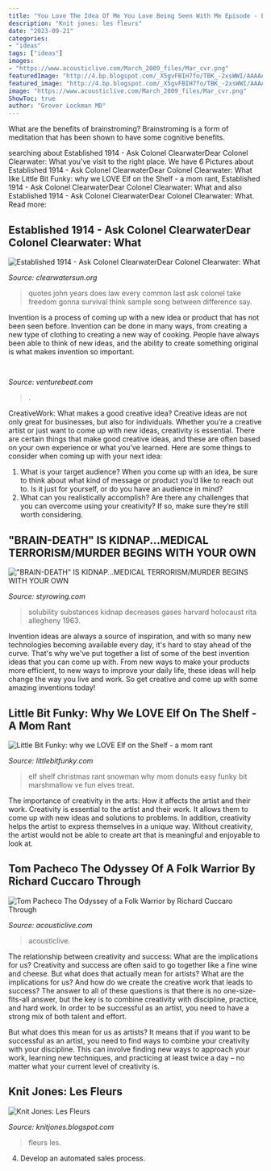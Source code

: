 ```yaml
---
title: "You Love The Idea Of Me You Love Being Seen With Me Episode - Elf Shelf Christmas Rant Snowman Why Mom Donuts Easy Funky Bit Marshmallow Ve Fun Elves Treat"
description: "Knit jones: les fleurs"
date: "2023-09-21"
categories:
- "ideas"
tags: ["ideas"]
images:
- "https://www.acousticlive.com/March_2009_files/Mar_cvr.png"
featuredImage: "http://4.bp.blogspot.com/_X5gvFBIH7fo/TBK_-2xsWWI/AAAAAAAACyk/jsJTGWCc1GU/s320/IMG_2588.JPG"
featured_image: "http://4.bp.blogspot.com/_X5gvFBIH7fo/TBK_-2xsWWI/AAAAAAAACyk/jsJTGWCc1GU/s320/IMG_2588.JPG"
image: "https://www.acousticlive.com/March_2009_files/Mar_cvr.png"
ShowToc: true
author: "Grover Lockman MD"
---
```



What are the benefits of brainstroming?
Brainstroming is a form of meditation that has been shown to have some cognitive benefits.

	

		
searching about Established 1914 - ﻿Ask Colonel ClearwaterDear Colonel Clearwater: What you've visit to the right place. We have 6 Pictures about Established 1914 - ﻿Ask Colonel ClearwaterDear Colonel Clearwater: What like Little Bit Funky: why we LOVE Elf on the Shelf - a mom rant, Established 1914 - ﻿Ask Colonel ClearwaterDear Colonel Clearwater: What and also Established 1914 - ﻿Ask Colonel ClearwaterDear Colonel Clearwater: What. Read more:
		
    
## Established 1914 - ﻿Ask Colonel ClearwaterDear Colonel Clearwater: What

<img loading=lazy src="http://clearwatersun.org/yahoo_site_admin/assets/images/col_cw_from_equinox_issue.98192504_std.png" onerror="this.onerror=null;this.src='https://tse3.mm.bing.net/th?id=OIP.UVUSZrs7f8DVfAAK3ts4rgHaLa&amp;pid=15.1';" alt="Established 1914 - ﻿Ask Colonel ClearwaterDear Colonel Clearwater: What">

_Source: clearwatersun.org_

>quotes john years does law every common last ask colonel take freedom gonna survival think sample song between difference say. 

	

Invention is a process of coming up with a new idea or product that has not been seen before. Invention can be done in many ways, from creating a new type of clothing to creating a new way of cooking. People have always been able to think of new ideas, and the ability to create something original is what makes invention so important.

    
## 

<img loading=lazy src="https://venturebeat.com/wp-content/uploads/2020/05/hp-spring-5.jpg" onerror="this.onerror=null;this.src='https://tse2.mm.bing.net/th?id=OIP.fXSXyjRlr5jTrM8LdxvxWQHaFj&amp;pid=15.1';" alt="">

_Source: venturebeat.com_

>. 

	

CreativeWork: What makes a good creative idea?
Creative ideas are not only great for businesses, but also for individuals. Whether you’re a creative artist or just want to come up with new ideas, creativity is essential. There are certain things that make good creative ideas, and these are often based on your own experience or what you’ve learned. Here are some things to consider when coming up with your next idea: 
1) What is your target audience? When you come up with an idea, be sure to think about what kind of message or product you’d like to reach out to. Is it just for yourself, or do you have an audience in mind? 
2) What can you realistically accomplish? Are there any challenges that you can overcome using your creativity? If so, make sure they’re still worth considering.

    
## &quot;BRAIN-DEATH&quot; IS KIDNAP...MEDICAL TERRORISM/MURDER BEGINS WITH YOUR OWN

<img loading=lazy src="http://styrowing.com/images/coffeesmface.jpg" onerror="this.onerror=null;this.src='https://tse2.mm.bing.net/th?id=OIP.TVN1p-BTYk2RIpDa6ntgYgHaJ8&amp;pid=15.1';" alt="&quot;BRAIN-DEATH&quot; IS KIDNAP...MEDICAL TERRORISM/MURDER BEGINS WITH YOUR OWN">

_Source: styrowing.com_

>solubility substances kidnap decreases gases harvard holocaust rita allegheny 1963. 

	

Invention ideas are always a source of inspiration, and with so many new technologies becoming available every day, it's hard to stay ahead of the curve. That's why we've put together a list of some of the best invention ideas that you can come up with. From new ways to make your products more efficient, to new ways to improve your daily life, these ideas will help change the way you live and work. So get creative and come up with some amazing inventions today!

    
## Little Bit Funky: Why We LOVE Elf On The Shelf - A Mom Rant

<img loading=lazy src="https://1.bp.blogspot.com/-YlYstfd1QWM/ULpTaa0uV8I/AAAAAAAAQtw/5WHrAG_W00U/s1600/DSC_0009.jpg" onerror="this.onerror=null;this.src='https://tse1.mm.bing.net/th?id=OIP.H2xNf85KomN5ffneF7cy4gHaLK&amp;pid=15.1';" alt="Little Bit Funky: why we LOVE Elf on the Shelf - a mom rant">

_Source: littlebitfunky.com_

>elf shelf christmas rant snowman why mom donuts easy funky bit marshmallow ve fun elves treat. 

	

The importance of creativity in the arts: How it affects the artist and their work.
Creativity is essential to the artist and their work. It allows them to come up with new ideas and solutions to problems. In addition, creativity helps the artist to express themselves in a unique way. Without creativity, the artist would not be able to create art that is meaningful and enjoyable to look at.

    
## Tom Pacheco The Odyssey Of A Folk Warrior By Richard Cuccaro Through

<img loading=lazy src="https://www.acousticlive.com/March_2009_files/Mar_cvr.png" onerror="this.onerror=null;this.src='https://tse4.mm.bing.net/th?id=OIP.f87sDJ3JuuVOy4HBvEKJiwAAAA&amp;pid=15.1';" alt="Tom Pacheco The Odyssey of a Folk Warrior by Richard Cuccaro Through">

_Source: acousticlive.com_

>acousticlive. 

	

The relationship between creativity and success: What are the implications for us?
Creativity and success are often said to go together like a fine wine and cheese. But what does that actually mean for artists? What are the implications for us? And how do we create the creative work that leads to success?
The answer to all of these questions is that there is no one-size-fits-all answer, but the key is to combine creativity with discipline, practice, and hard work. In order to be successful as an artist, you need to have a strong mix of both talent and effort.

But what does this mean for us as artists? It means that if you want to be successful as an artist, you need to find ways to combine your creativity with your discipline. This can involve finding new ways to approach your work, learning new techniques, and practicing at least twice a day – no matter what your current level of creativity is.

    
## Knit Jones: Les Fleurs

<img loading=lazy src="http://4.bp.blogspot.com/_X5gvFBIH7fo/TBK_-2xsWWI/AAAAAAAACyk/jsJTGWCc1GU/s320/IMG_2588.JPG" onerror="this.onerror=null;this.src='https://tse1.mm.bing.net/th?id=OIP.q7oxCE4Ku2l8JGgVaf5GPAAAAA&amp;pid=15.1';" alt="Knit Jones: Les Fleurs">

_Source: knitjones.blogspot.com_

>fleurs les. 

	

4. Develop an automated sales process.

